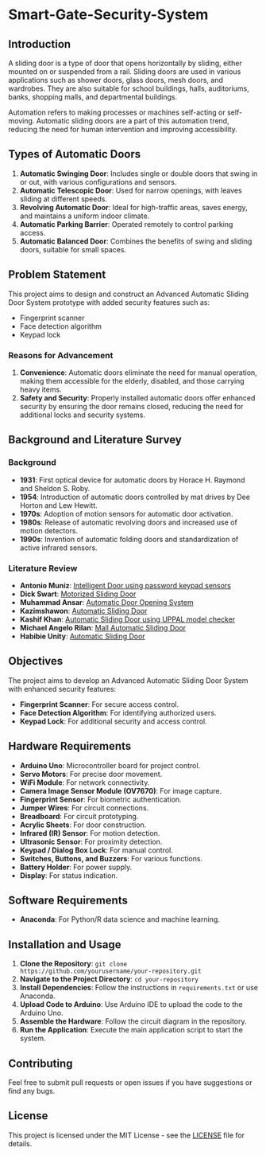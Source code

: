 # Smart-Gate-Security-System

## Introduction

A sliding door is a type of door that opens horizontally by sliding, either mounted on or suspended from a rail. Sliding doors are used in various applications such as shower doors, glass doors, mesh doors, and wardrobes. They are also suitable for school buildings, halls, auditoriums, banks, shopping malls, and departmental buildings.

Automation refers to making processes or machines self-acting or self-moving. Automatic sliding doors are a part of this automation trend, reducing the need for human intervention and improving accessibility.

## Types of Automatic Doors

1. **Automatic Swinging Door**: Includes single or double doors that swing in or out, with various configurations and sensors.
2. **Automatic Telescopic Door**: Used for narrow openings, with leaves sliding at different speeds.
3. **Revolving Automatic Door**: Ideal for high-traffic areas, saves energy, and maintains a uniform indoor climate.
4. **Automatic Parking Barrier**: Operated remotely to control parking access.
5. **Automatic Balanced Door**: Combines the benefits of swing and sliding doors, suitable for small spaces.

## Problem Statement

This project aims to design and construct an Advanced Automatic Sliding Door System prototype with added security features such as:
- Fingerprint scanner
- Face detection algorithm
- Keypad lock

### Reasons for Advancement

1. **Convenience**: Automatic doors eliminate the need for manual operation, making them accessible for the elderly, disabled, and those carrying heavy items.
2. **Safety and Security**: Properly installed automatic doors offer enhanced security by ensuring the door remains closed, reducing the need for additional locks and security systems.

## Background and Literature Survey

### Background

- **1931**: First optical device for automatic doors by Horace H. Raymond and Sheldon S. Roby.
- **1954**: Introduction of automatic doors controlled by mat drives by Dee Horton and Lew Hewitt.
- **1970s**: Adoption of motion sensors for automatic door activation.
- **1980s**: Release of automatic revolving doors and increased use of motion detectors.
- **1990s**: Invention of automatic folding doors and standardization of active infrared sensors.

### Literature Review

- **Antonio Muniz**: [Intelligent Door using password keypad sensors](https://github.com/antunioo/arduino-intelligent-lock-system)
- **Dick Swart**: [Motorized Sliding Door](https://github.com/DickSwart/motorized-sliding-door)
- **Muhammad Ansar**: [Automatic Door Opening System](https://create.arduino.cc/projecthub/embeddedlab786/automatic-door-opening-system-d9ea30)
- **Kazimshawon**: [Automatic Sliding Door](https://github.com/kazimshawon/Automatic-Double-Sliding-Door)
- **Kashif Khan**: [Automatic Sliding Door using UPPAL model checker](https://github.com/kashifkhattak/Auto_Sliding_Doors_System)
- **Michael Angelo Rilan**: [Mall Automatic Sliding Door](https://github.com/michaelrilan/mall_automatic_sliding_door)
- **Habibie Unity**: [Automatic Sliding Door](https://github.com/habibieamrullah/UnityAutomaticSlidingDoor)

## Objectives

The project aims to develop an Advanced Automatic Sliding Door System with enhanced security features:
- **Fingerprint Scanner**: For secure access control.
- **Face Detection Algorithm**: For identifying authorized users.
- **Keypad Lock**: For additional security and access control.

## Hardware Requirements

- **Arduino Uno**: Microcontroller board for project control.
- **Servo Motors**: For precise door movement.
- **WiFi Module**: For network connectivity.
- **Camera Image Sensor Module (OV7670)**: For image capture.
- **Fingerprint Sensor**: For biometric authentication.
- **Jumper Wires**: For circuit connections.
- **Breadboard**: For circuit prototyping.
- **Acrylic Sheets**: For door construction.
- **Infrared (IR) Sensor**: For motion detection.
- **Ultrasonic Sensor**: For proximity detection.
- **Keypad / Dialog Box Lock**: For manual control.
- **Switches, Buttons, and Buzzers**: For various functions.
- **Battery Holder**: For power supply.
- **Display**: For status indication.

## Software Requirements

- **Anaconda**: For Python/R data science and machine learning.

## Installation and Usage

1. **Clone the Repository**: `git clone https://github.com/yourusername/your-repository.git`
2. **Navigate to the Project Directory**: `cd your-repository`
3. **Install Dependencies**: Follow the instructions in `requirements.txt` or use Anaconda.
4. **Upload Code to Arduino**: Use Arduino IDE to upload the code to the Arduino Uno.
5. **Assemble the Hardware**: Follow the circuit diagram in the repository.
6. **Run the Application**: Execute the main application script to start the system.

## Contributing

Feel free to submit pull requests or open issues if you have suggestions or find any bugs.

## License

This project is licensed under the MIT License - see the [LICENSE](LICENSE) file for details.

